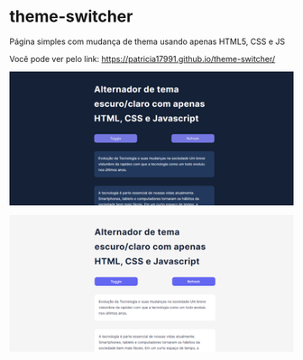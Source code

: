 # theme-switcher
Página simples com mudança de thema usando apenas HTML5, CSS e JS

 Você pode ver pelo link: https://patricia17991.github.io/theme-switcher/


![Clone-netflix](https://github.com/Patricia17991/theme-switcher/blob/main/image-dark.png?raw=true) 


![Clone-netflix](https://github.com/Patricia17991/theme-switcher/blob/main/image-light.png?raw=true) 
